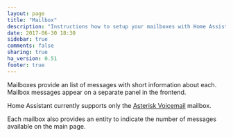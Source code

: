 ```yaml
---
layout: page
title: "Mailbox"
description: "Instructions how to setup your mailboxes with Home Assistant."
date: 2017-06-30 18:30
sidebar: true
comments: false
sharing: true
ha_version: 0.51
footer: true
---
```


Mailboxes provide an list of messages with short information about each.  Mailbox messages appear on a separate panel in the frontend.

Home Assistant currently supports only the [Asterisk Voicemail](/component/mailbox.asterisk_mbox) mailbox.

Each mailbox also provides an entity to indicate the number of messages available on the main page.

